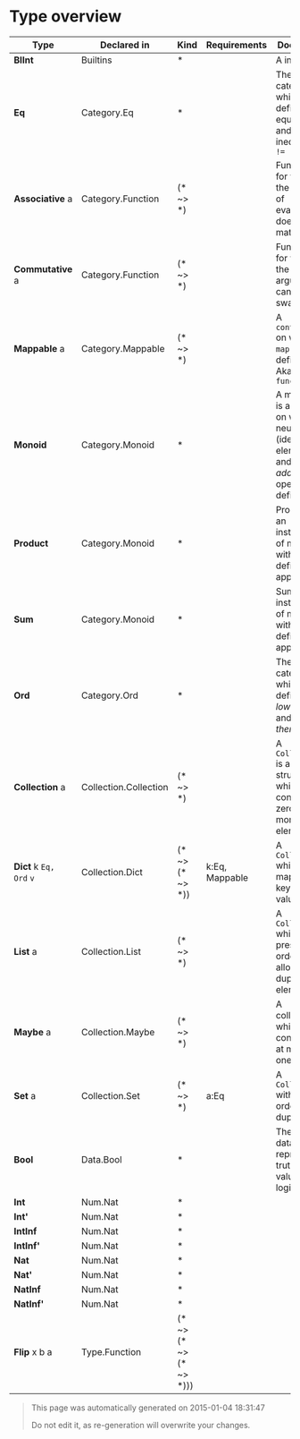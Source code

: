 # Type overview

Type | Declared in | Kind | Requirements | Docstring
---- | ----------- | ---- | ------------ | ---------
**BIInt**  | Builtins | * |  | A int!
**Eq**  | Category.Eq | * |  | The category which defines equality ````==```` and inequality ````!=````
**Associative** a | Category.Function | (* ~> *) |  | Functions for which the order of evaluation does not matter.
**Commutative** a | Category.Function | (* ~> *) |  | Functions for which the arguments can be swapped.
**Mappable** a | Category.Mappable | (* ~> *) |  | A ````container```` on which ````map```` is defined. Aka ````functor````
**Monoid**  | Category.Monoid | * |  | A monoid is an type on which a neutral (identity) element and an _addition_ operator is defined.
**Product**  | Category.Monoid | * |  | Product is an instance of monoid, with (*) defined as append
**Sum**  | Category.Monoid | * |  | Sum is an instance of monoid, with (+) defined as append
**Ord**  | Category.Ord | * |  | The category which defines _lower then_ and _higher then_.
**Collection** a | Collection.Collection | (* ~> *) |  | A ````Collection```` is a data structure which contains zero or more elements.
**Dict** k ````Eq, Ord```` ````v```` | Collection.Dict | (* ~> (* ~> *)) | k:Eq, Mappable | A ````Collection```` which maps a key onto a value.
**List** a | Collection.List | (* ~> *) |  | A ````Collection```` which preserves order and allows duplicate elements.
**Maybe** a | Collection.Maybe | (* ~> *) |  | A collection which contains at most one value.
**Set** a | Collection.Set | (* ~> *) | a:Eq | A ````Collection```` without order and duplicates.
**Bool**  | Data.Bool | * |  | The ````Bool```` datatype represents truth values of logic.
**Int**  | Num.Nat | * |  | 
**Int'**  | Num.Nat | * |  | 
**IntInf**  | Num.Nat | * |  | 
**IntInf'**  | Num.Nat | * |  | 
**Nat**  | Num.Nat | * |  | 
**Nat'**  | Num.Nat | * |  | 
**NatInf**  | Num.Nat | * |  | 
**NatInf'**  | Num.Nat | * |  | 
**Flip** x b a | Type.Function | (* ~> (* ~> (* ~> *))) |  | 



> This page was automatically generated on 2015-01-04 18:31:47
> 
> 
> Do not edit it, as re-generation will overwrite your changes.
